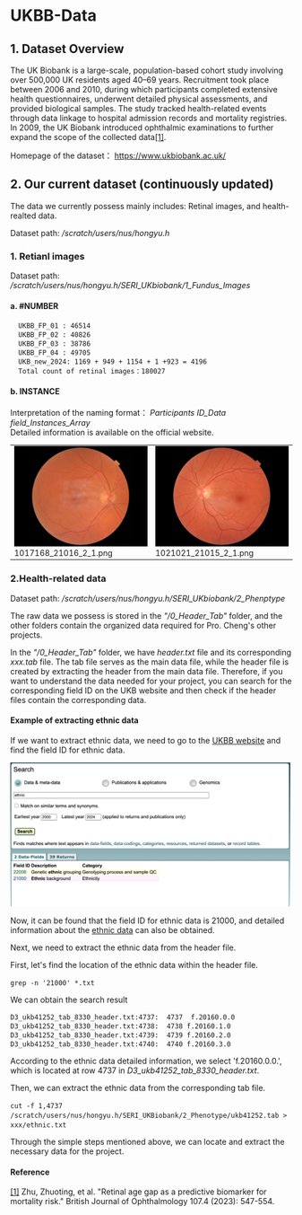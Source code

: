 # UKBB-Data

## 1. Dataset Overview
   The UK Biobank is a large-scale, population-based cohort study involving over 500,000 UK residents aged 40–69 years. Recruitment took place between 2006 and 2010, during which participants completed extensive health questionnaires, underwent detailed physical assessments, and provided biological samples. The study tracked health-related events through data linkage to hospital admission records and mortality registries. In 2009, the UK Biobank introduced ophthalmic examinations to further expand the scope of the collected data[[1]](https://bjo.bmj.com/content/bjophthalmol/107/4/547.full.pdf).  
   
   Homepage of the dataset： https://www.ukbiobank.ac.uk/

## 2. Our current dataset (continuously updated)
  The data we currently possess mainly includes: Retinal images, and health-realted data.
   
  Dataset path:  */scratch/users/nus/hongyu.h*

   ### 1. Retianl images
   
   Dataset path: */scratch/users/nus/hongyu.h/SERI_UKbiobank/1_Fundus_Images*

   #### a. #NUMBER
      UKBB_FP_01 : 46514  
      UKBB_FP_02 : 40826  
      UKBB_FP_03 : 38786  
      UKBB_FP_04 : 49705  
      UKB_new_2024: 1169 + 949 + 1154 + 1 +923 = 4196  
      Total count of retinal images：180027  

   #### b. INSTANCE
   Interpretation of the naming format： *Participants ID_Data field_Instances_Array*  
   Detailed information is available on the official website.
   
  <table>
  <tr>
    <td>
      <img src="https://github.com/xuting42/UKBB-Data/blob/main/imgs/1017168_21016_2_1.png" width="300px">
      <br>1017168_21016_2_1.png
    </td>
    <td>
      <img src="https://github.com/xuting42/UKBB-Data/blob/main/imgs/1021021_21015_2_1.png" width="300px">
      <br>1021021_21015_2_1.png
    </td>
  </tr>
</table>

### 2.Health-related data
Dataset path: */scratch/users/nus/hongyu.h/SERI_UKbiobank/2_Phenptype*

The raw data we possess is stored in the *"/0_Header_Tab"* folder, and the other folders contain the organized data required for 
Pro. Cheng's other projects.

In the *"/0_Header_Tab"* folder, we have *header.txt* file and its corresponding *xxx.tab* file. The tab file serves as the main data file, while the header file is created by extracting the header from the main data file. Therefore, if you want to understand the data needed for your project, you can search for the corresponding field ID on the UKB website and then check if the header files contain the corresponding data.

   #### Example of extracting ethnic data
  If we want to extract ethnic data, we need to go to the [UKBB website](https://biobank.ndph.ox.ac.uk/showcase/search.cgi) and find the field ID for ethnic data. 
 
  <img src="https://github.com/xuting42/UKBB-Data/blob/main/imgs/biobank_search.png" width="500px">
  
  Now, it can be found that the field ID for ethnic data is 21000, and detailed information about the [ethnic data](https://biobank.ndph.ox.ac.uk/showcase/field.cgi?id=21000) can also be obtained.

  Next, we need to extract the ethnic data from the header file. 
  
  First, let's find the location of the ethnic data within the header file.

  `grep -n '21000' *.txt` 

  We can obtain the search result

```
D3_ukb41252_tab_8330_header.txt:4737:  4737  f.20160.0.0
D3_ukb41252_tab_8330_header.txt:4738:  4738	f.20160.1.0  
D3_ukb41252_tab_8330_header.txt:4739:  4739	f.20160.2.0  
D3_ukb41252_tab_8330_header.txt:4740:  4740	f.20160.3.0
```
According to the ethnic data detailed information, we select 'f.20160.0.0.', which is located at row 4737 in *D3_ukb41252_tab_8330_header.txt*.

Then, we can extract the ethnic data from the corresponding tab file.

`cut -f 1,4737  /scratch/users/nus/hongyu.h/SERI_UKBiobank/2_Phenotype/ukb41252.tab >  xxx/ethnic.txt`

Through the simple steps mentioned above, we can locate and extract the necessary data for the project.


  
  
      





#### Reference

[[1]](https://bjo.bmj.com/content/bjophthalmol/107/4/547.full.pdf) Zhu, Zhuoting, et al. "Retinal age gap as a predictive biomarker for mortality risk." British Journal of Ophthalmology 107.4 (2023): 547-554.
